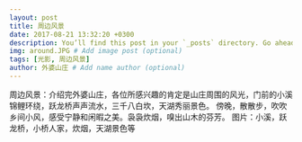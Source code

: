 ```yaml
---
layout: post
title: 周边风景
date: 2017-08-21 13:32:20 +0300
description: You’ll find this post in your `_posts` directory. Go ahead and edit it and re-build the site to see your changes. # Add post description (optional)
img: around.JPG # Add image post (optional)
tags: [光影, 周边风景]
author: 外婆山庄 # Add name author (optional)
---
```

周边风景：介绍完外婆山庄，各位所感兴趣的肯定是山庄周围的风光，门前的小溪锦鲤环绕，跃龙桥声声流水，三千八白坎，天湖秀丽景色。
傍晚，散散步，吹吹乡间小风，感受宁静和闲暇之美。袅袅炊烟，嗅出山木的芬芳。
图片：小溪，跃龙桥，小桥人家，炊烟，天湖景色等
